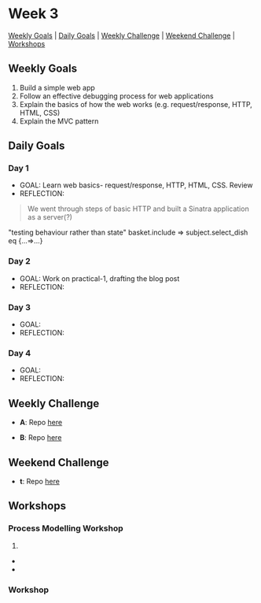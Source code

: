 # Week 3

[Weekly Goals](#weekly-goals) | [Daily Goals](#daily-goals) | [Weekly Challenge](#weekly-challenge) | [Weekend Challenge](#weekend-challenge) | [Workshops](#workshops)



## Weekly Goals

1. Build a simple web app
2. Follow an effective debugging process for web applications
3. Explain the basics of how the web works (e.g. request/response, HTTP, HTML, CSS)
4. Explain the MVC pattern
 

## Daily Goals
### Day 1
- GOAL: Learn web basics- request/response, HTTP, HTML, CSS. Review 
- REFLECTION: 
> We went through steps of basic HTTP and built a Sinatra application as a server(?)

"testing behaviour rather than state"
basket.include
=> subject.select_dish eq {...=>...}

### Day 2
- GOAL: Work on practical-1, drafting the blog post
- REFLECTION: 
> 

### Day 3
- GOAL: 
- REFLECTION: 

### Day 4
- GOAL: 
- REFLECTION:


## Weekly Challenge
- **A**:
Repo [here]()

- **B**:
Repo [here]()

## Weekend Challenge
- **t**:
 Repo [here]()


## Workshops

### Process Modelling Workshop

1. 
 -	
 -	
 
### Workshop
